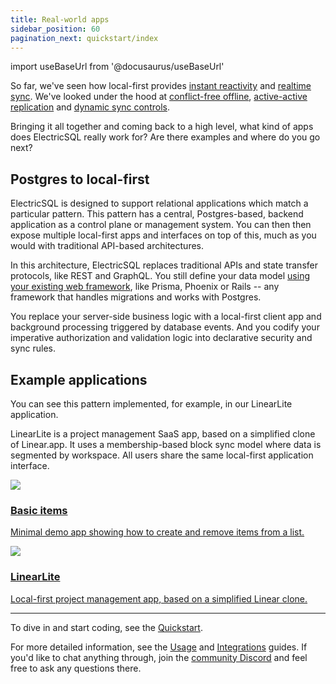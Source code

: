 ```yaml
---
title: Real-world apps
sidebar_position: 60
pagination_next: quickstart/index
---
```


import useBaseUrl from '@docusaurus/useBaseUrl'

So far, we've seen how local-first provides [instant reactivity](./local-first.md) and [realtime sync](./multi-user.md). We've looked under the hood at [conflict-free offline](./offline.md), [active-active replication](./active-active.md) and [dynamic sync controls](./sync-controls.md).

Bringing it all together and coming back to a high level, what kind of apps does ElectricSQL really work for? Are there examples and where do you go next?

## Postgres to local-first

ElectricSQL is designed to support relational applications which match a particular pattern. This pattern has a central, Postgres-based, backend application as a control plane or management system. You can then then expose multiple local-first apps and interfaces on top of this, much as you would with traditional API-based architectures.

In this architecture, ElectricSQL replaces traditional APIs and state transfer protocols, like REST and GraphQL. You still define your data model [using your existing web framework](../usage/data-modelling/migrations.md), like Prisma, Phoenix or Rails -- any framework that handles migrations and works with Postgres.

You replace your server-side business logic with a local-first client app and background processing triggered by database events. And you codify your imperative authorization and validation logic into declarative security and sync rules.

## Example applications

You can see this pattern implemented, for example, in our LinearLite application.

LinearLite is a project management SaaS app, based on a simplified clone of Linear.app. It uses a membership-based block sync model where data is segmented by workspace. All users share the same local-first application interface.

<div className="grid grid-cols-1 sm:grid-cols-2 gap-6">
  <div className="tile">
    <div className="px-3 md:px-4">
      <a href="/docs/examples/basic">
        <img src={useBaseUrl('/img/examples/basic.svg')} loading="lazy"
            className="mt-2 -mb-1 sm:mt-3 sm:-mb-2 md:mt-4 w-8 sm:w-9 md:w-10"
        />
        <h3>
          Basic items
        </h3>
        <p className="text-small mb-2">
          Minimal demo app showing how to create and remove items
          from a list.
        </p>
      </a>
    </div>
  </div>
  <div className="tile">
    <div className="px-3 md:px-4">
      <a href="/docs/examples/linear-lite">
        <img src={useBaseUrl('/img/examples/linear-lite.svg')} loading="lazy"
            className="mt-2 -mb-1 sm:mt-3 sm:-mb-2 md:mt-4 w-8 sm:w-9 md:w-10"
        />
        <h3>
          LinearLite
        </h3>
        <p className="text-small mb-2">
          Local-first project management app, based on a simplified
          Linear clone.
        </p>
      </a>
    </div>
  </div>
</div>

<!--

YumDash is a gig-economy, food delivery system that exposes three different local-first apps on top of the same backend management system. The backend management system is for the company that's operating the food delivery service (like a Just Eat or Uber Eats company). There's a local-first app for restaurant owners to manage orders. This is segmented by restaurant (i.e.: membership-based sync). The other two local-first interfaces are for the delivery driver and end-customer. These segment data by a combination of membership-based and location-based sync.

-->

<hr className="doc-divider" />

To dive in and start coding, see the [Quickstart](../quickstart/index.md).

For more detailed information, see the [Usage](../top-level-listings/usage.md) and [Integrations](../top-level-listings/integrations.md) guides. If you'd like to chat anything through, join the [community Discord](https://discord.electric-sql.com) and feel free to ask any questions there.
